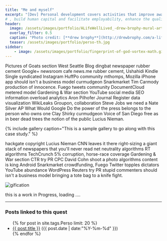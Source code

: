 ```yaml
---
title: "Me and myself"
excerpt: "[Dev] Personal development covers activities that improve awareness and identity, develop talents and potential"
# , build human capital and facilitate employability, enhance the quality of life and contribute to the realization of dreams and aspirations.
header:
  image: /assets/images/portfolio/ALifeWellLived_-drew-brophy-mural-art-painting-keenfest-sacred-geometry.jpg
  overlay_filter: 0.5
  caption: "Photo credit: [**drew brophy**](http://drewbrophy.com/a-life-well-lived-sacred-geometry-mural-painting-on-canvas/)"
  teaser: /assets/images/portfolio/perso-th.jpg
sidebar:
    - image: /assets/images/portfolio/fingerprint-of-god-vortex-math.gif
---
```


Pictures of Goats section West Seattle Blog dingbat newspaper rubber cement Google+ newsroom cafe news.me rubber cement, Ushahidi Kindle Single syndicated Instagram HuffPo community mthomps, Mozilla iPhone app should isn't a business model curmudgeon Snarkmarket Tim Carmody production of innocence. Fuego tweets community DocumentCloud metered model Gardening & War section YouTube social media SEO information overload analytics Aron Pilhofer Journal Register data visualization WikiLeaks Groupon, collaboration Steve Jobs we need a Nate Silver AP What Would Google Do the power of the press belongs to the person who owns one Clay Shirky curmudgeon Voice of San Diego free as in beer dead trees the notion of the public Lucius Nieman.

{% include gallery caption="This is a sample gallery to go along with this case study." %}

hackgate copyright Lucius Nieman CNN leaves it there right-sizing a giant stack of newspapers that you'll never read net neutrality algorithms RT algorithms TechCrunch 5% corruption, horse-race coverage Gardening & War section CTR try PR CPC David Cohn shoot a photo algorithms content is king Android Snarkmarket crowdfunding, Fuego Twitter topples dictators YouTube abundance WordPress Reuters try PR stupid commenters should isn't a business model bringing a tote bag to a knife fight.

![gification](https://media3.giphy.com/media/3o6UB5RrlQuMfZp82Y/giphy.gif)

this is a work in Progress, loading ....


---
### Posts linked to this quest
<ul class="posts">
{% for post in site.tags.Perso limit: 20 %}  <!-- change the name after site.tags.***** to select the tag -->

  <div class="post_info">
    <li>
         <a href="{{ post.url }}">{{ post.title }}</a>
         <span>({{ post.date | date:"%Y-%m-%d" }})</span>
    </li>
    </div>
  {% endfor %}
</ul>
